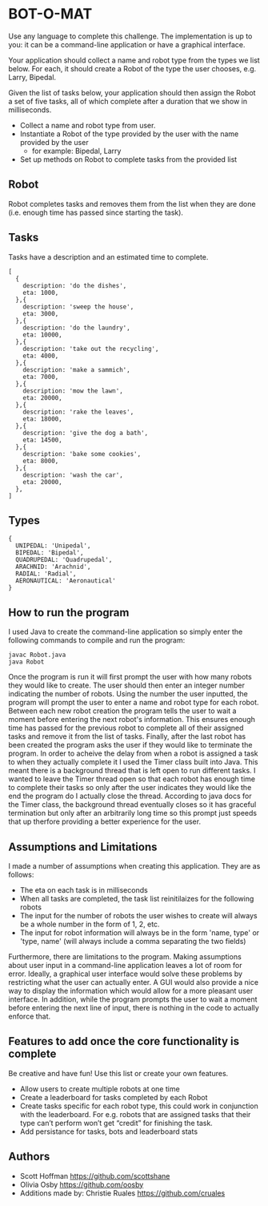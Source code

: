 # BOT-O-MAT
Use any language to complete this challenge. The implementation is up to you: it can be a command-line application or have a graphical interface.

Your application should collect a name and robot type from the types we list below. For each, it should create a Robot of the type the user chooses, e.g. Larry, Bipedal. 

Given the list of tasks below, your application should then assign the Robot a set of five tasks, all of which complete after a duration that we show in milliseconds. 



- Collect a name and robot type from user.
- Instantiate a Robot of the type provided by the user with the name provided by the user
  - for example: Bipedal, Larry
- Set up methods on Robot to complete tasks from the provided list

## Robot
Robot completes tasks and removes them from the list when they are done (i.e. enough time has passed since starting the task).

## Tasks
Tasks have a description and an estimated time to complete.

```
[
  {
    description: 'do the dishes',
    eta: 1000,
  },{
    description: 'sweep the house',
    eta: 3000,
  },{
    description: 'do the laundry',
    eta: 10000,
  },{
    description: 'take out the recycling',
    eta: 4000,
  },{
    description: 'make a sammich',
    eta: 7000,
  },{
    description: 'mow the lawn',
    eta: 20000,
  },{
    description: 'rake the leaves',
    eta: 18000,
  },{
    description: 'give the dog a bath',
    eta: 14500,
  },{
    description: 'bake some cookies',
    eta: 8000,
  },{
    description: 'wash the car',
    eta: 20000,
  },
]
```

## Types
```
{ 
  UNIPEDAL: 'Unipedal',
  BIPEDAL: 'Bipedal',
  QUADRUPEDAL: 'Quadrupedal',
  ARACHNID: 'Arachnid',
  RADIAL: 'Radial',
  AERONAUTICAL: 'Aeronautical'
}
```
## How to run the program
I used Java to create the command-line application so simply enter the following commands to compile and run the program:
```
javac Robot.java
java Robot
```
Once the program is run it will first prompt the user with how many robots they would like to create. The user should then enter an integer number indicating the number of robots. Using the number the user inputted, the program will prompt the user to enter a name and robot type for each robot. Between each new robot creation the program tells the user to wait a moment before entering the next robot's information. This ensures enough time has passed for the previous robot to complete all of their assigned tasks and remove it from the list of tasks. Finally, after the last robot has been created the program asks the user if they would like to terminate the program. In order to acheive the delay from when a robot is assigned a task to when they actually complete it I used the Timer class built into Java. This meant there is a background thread that is left open to run different tasks. I wanted to leave the Timer thread open so that each robot has enough time to complete their tasks so only after the user indicates they would like the end the program do I actually close the thread. According to java docs for the Timer class, the background thread eventually closes so it has graceful termination but only after an arbitrarily long time so this prompt just speeds that up therfore providing a better experience for the user.

## Assumptions and Limitations
I made a number of assumptions when creating this application. They are as follows:
- The eta on each task is in milliseconds
- When all tasks are completed, the task list reinitilaizes for the following robots
- The input for the number of robots the user wishes to create will always be a whole number in the form of 1, 2, etc.
- The input for robot information will always be in the form 'name, type' or 'type, name' (will always include a comma separating the two fields)

Furthermore, there are limitations to the program. Making assumptions about user input in a command-line application leaves a lot of room for error. Ideally, a graphical user interface would solve these problems by restricting what the user can actually enter. A GUI would also provide a nice way to display the information which would allow for a more pleasant user interface. In addition, while the program prompts the user to wait a moment before entering the next line of input, there is nothing in the code to actually enforce that. 

## Features to add once the core functionality is complete
Be creative and have fun! Use this list or create your own features.
- Allow users to create multiple robots at one time
- Create a leaderboard for tasks completed by each Robot
- Create tasks specific for each robot type, this could work in conjunction with the leaderboard. For e.g. robots that are assigned tasks that their type can’t perform won’t get “credit” for finishing the task.
- Add persistance for tasks, bots and leaderboard stats


## Authors
- Scott Hoffman <https://github.com/scottshane>
- Olivia Osby <https://github.com/oosby>
- Additions made by: Christie Ruales <https://github.com/cruales>
